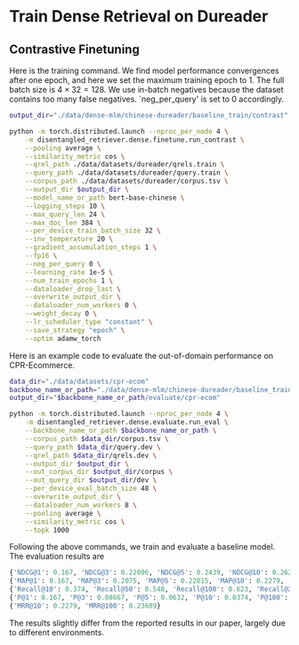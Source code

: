 # Train Dense Retrieval on Dureader

## Contrastive Finetuning

Here is the training command. We find model performance convergences after one epoch, and here we set the maximum training epoch to 1. The full batch size is $4 \times 32 = 128$. We use in-batch negatives because the dataset contains too many false negatives. `neg_per_query' is set to 0 accordingly.  
```bash
output_dir="./data/dense-mlm/chinese-dureader/baseline_train/contrast"

python -m torch.distributed.launch --nproc_per_node 4 \
    -m disentangled_retriever.dense.finetune.run_contrast \
    --pooling average \
    --similarity_metric cos \
    --qrel_path ./data/datasets/dureader/qrels.train \
    --query_path ./data/datasets/dureader/query.train \
    --corpus_path ./data/datasets/dureader/corpus.tsv \
    --output_dir $output_dir \
    --model_name_or_path bert-base-chinese \
    --logging_steps 10 \
    --max_query_len 24 \
    --max_doc_len 384 \
    --per_device_train_batch_size 32 \
    --inv_temperature 20 \
    --gradient_accumulation_steps 1 \
    --fp16 \
    --neg_per_query 0 \
    --learning_rate 1e-5 \
    --num_train_epochs 1 \
    --dataloader_drop_last \
    --overwrite_output_dir \
    --dataloader_num_workers 0 \
    --weight_decay 0 \
    --lr_scheduler_type "constant" \
    --save_strategy "epoch" \
    --optim adamw_torch
```

Here is an example code to evaluate the out-of-domain performance on CPR-Ecommerce.
```bash
data_dir="./data/datasets/cpr-ecom"
backbone_name_or_path="./data/dense-mlm/chinese-dureader/baseline_train/contrast"
output_dir="$backbone_name_or_path/evaluate/cpr-ecom"

python -m torch.distributed.launch --nproc_per_node 4 \
    -m disentangled_retriever.dense.evaluate.run_eval \
    --backbone_name_or_path $backbone_name_or_path \
    --corpus_path $data_dir/corpus.tsv \
    --query_path $data_dir/query.dev \
    --qrel_path $data_dir/qrels.dev \
    --output_dir $output_dir \
    --out_corpus_dir $output_dir/corpus \
    --out_query_dir $output_dir/dev \
    --per_device_eval_batch_size 48 \
    --overwrite_output_dir \
    --dataloader_num_workers 8 \
    --pooling average \
    --similarity_metric cos \
    --topk 1000
```

Following the above commands, we train and evaluate a baseline model.
The evaluation results are
```python
{'NDCG@1': 0.167, 'NDCG@3': 0.22096, 'NDCG@5': 0.2439, 'NDCG@10': 0.26266, 'NDCG@100': 0.31282}
{'MAP@1': 0.167, 'MAP@3': 0.2075, 'MAP@5': 0.22015, 'MAP@10': 0.2279, 'MAP@100': 0.23689}
{'Recall@10': 0.374, 'Recall@50': 0.548, 'Recall@100': 0.623, 'Recall@200': 0.709, 'Recall@500': 0.789, 'Recall@1000': 0.842}
{'P@1': 0.167, 'P@3': 0.08667, 'P@5': 0.0632, 'P@10': 0.0374, 'P@100': 0.00623}
{'MRR@10': 0.2279, 'MRR@100': 0.23689}
```
The results slightly differ from the reported results in our paper, largely due to different environments.
